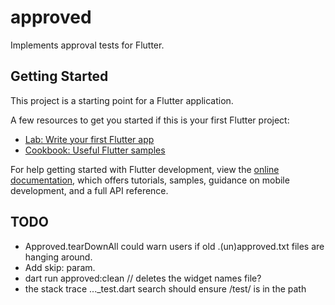 # approved

Implements approval tests for Flutter.

## Getting Started

This project is a starting point for a Flutter application.

A few resources to get you started if this is your first Flutter project:

- [Lab: Write your first Flutter app](https://docs.flutter.dev/get-started/codelab)
- [Cookbook: Useful Flutter samples](https://docs.flutter.dev/cookbook)

For help getting started with Flutter development, view the
[online documentation](https://docs.flutter.dev/), which offers tutorials,
samples, guidance on mobile development, and a full API reference.

## TODO
- Approved.tearDownAll could warn users if old .(un)approved.txt files are hanging around.
- Add skip: param.
- dart run approved:clean // deletes the widget names file?
- the stack trace ..._test.dart search should ensure /test/ is in the path
